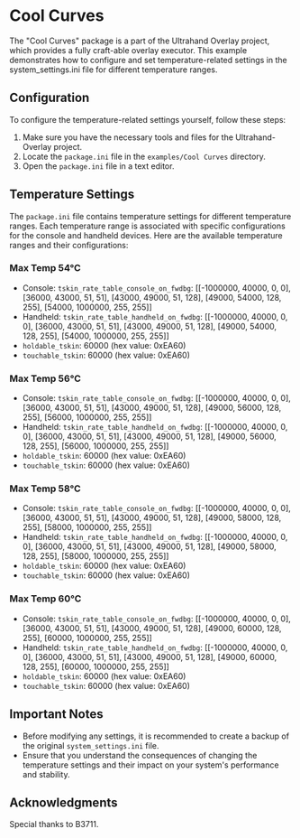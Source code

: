 # Cool Curves

The "Cool Curves" package is a part of the Ultrahand Overlay project, which provides a fully craft-able overlay executor. This example demonstrates how to configure and set temperature-related settings in the system_settings.ini file for different temperature ranges.

## Configuration

To configure the temperature-related settings yourself, follow these steps:

1. Make sure you have the necessary tools and files for the Ultrahand-Overlay project.
2. Locate the `package.ini` file in the `examples/Cool Curves` directory.
3. Open the `package.ini` file in a text editor.

## Temperature Settings

The `package.ini` file contains temperature settings for different temperature ranges. Each temperature range is associated with specific configurations for the console and handheld devices. Here are the available temperature ranges and their configurations:

### Max Temp 54°C

- Console: `tskin_rate_table_console_on_fwdbg`: [[-1000000, 40000, 0, 0], [36000, 43000, 51, 51], [43000, 49000, 51, 128], [49000, 54000, 128, 255], [54000, 1000000, 255, 255]]
- Handheld: `tskin_rate_table_handheld_on_fwdbg`: [[-1000000, 40000, 0, 0], [36000, 43000, 51, 51], [43000, 49000, 51, 128], [49000, 54000, 128, 255], [54000, 1000000, 255, 255]]
- `holdable_tskin`: 60000 (hex value: 0xEA60)
- `touchable_tskin`: 60000 (hex value: 0xEA60)

### Max Temp 56°C

- Console: `tskin_rate_table_console_on_fwdbg`: [[-1000000, 40000, 0, 0], [36000, 43000, 51, 51], [43000, 49000, 51, 128], [49000, 56000, 128, 255], [56000, 1000000, 255, 255]]
- Handheld: `tskin_rate_table_handheld_on_fwdbg`: [[-1000000, 40000, 0, 0], [36000, 43000, 51, 51], [43000, 49000, 51, 128], [49000, 56000, 128, 255], [56000, 1000000, 255, 255]]
- `holdable_tskin`: 60000 (hex value: 0xEA60)
- `touchable_tskin`: 60000 (hex value: 0xEA60)

### Max Temp 58°C

- Console: `tskin_rate_table_console_on_fwdbg`: [[-1000000, 40000, 0, 0], [36000, 43000, 51, 51], [43000, 49000, 51, 128], [49000, 58000, 128, 255], [58000, 1000000, 255, 255]]
- Handheld: `tskin_rate_table_handheld_on_fwdbg`: [[-1000000, 40000, 0, 0], [36000, 43000, 51, 51], [43000, 49000, 51, 128], [49000, 58000, 128, 255], [58000, 1000000, 255, 255]]
- `holdable_tskin`: 60000 (hex value: 0xEA60)
- `touchable_tskin`: 60000 (hex value: 0xEA60)

### Max Temp 60°C

- Console: `tskin_rate_table_console_on_fwdbg`: [[-1000000, 40000, 0, 0], [36000, 43000, 51, 51], [43000, 49000, 51, 128], [49000, 60000, 128, 255], [60000, 1000000, 255, 255]]
- Handheld: `tskin_rate_table_handheld_on_fwdbg`: [[-1000000, 40000, 0, 0], [36000, 43000, 51, 51], [43000, 49000, 51, 128], [49000, 60000, 128, 255], [60000, 1000000, 255, 255]]
- `holdable_tskin`: 60000 (hex value: 0xEA60)
- `touchable_tskin`: 60000 (hex value: 0xEA60)

## Important Notes

- Before modifying any settings, it is recommended to create a backup of the original `system_settings.ini` file.
- Ensure that you understand the consequences of changing the temperature settings and their impact on your system's performance and stability.


## Acknowledgments

Special thanks to B3711.
